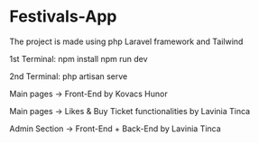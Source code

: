 # Festivals-App
The project is made using php  Laravel framework and Tailwind

1st Terminal:
npm install
npm run dev

2nd Terminal:
php artisan serve

Main pages -> Front-End by Kovacs Hunor

Main pages -> Likes & Buy Ticket functionalities by Lavinia Tinca

Admin Section -> Front-End + Back-End by Lavinia Tinca
